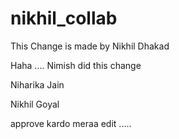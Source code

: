 # nikhil\_collab



This Change is made by Nikhil Dhakad

Haha .... Nimish did this change

Niharika Jain

Nikhil Goyal

approve kardo meraa edit .....
